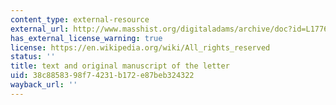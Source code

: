 ```yaml
---
content_type: external-resource
external_url: http://www.masshist.org/digitaladams/archive/doc?id=L17760331aa
has_external_license_warning: true
license: https://en.wikipedia.org/wiki/All_rights_reserved
status: ''
title: text and original manuscript of the letter
uid: 38c88583-98f7-4231-b172-e87beb324322
wayback_url: ''
---
```

